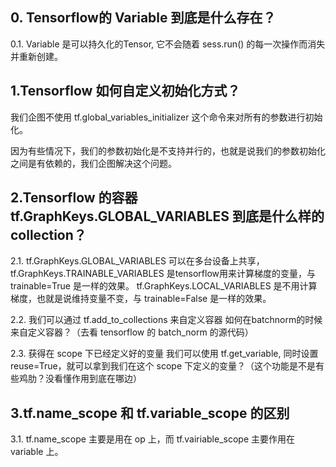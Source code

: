 ## 0. Tensorflow的 Variable 到底是什么存在？

0.1. Variable 是可以持久化的Tensor, 它不会随着 sess.run() 的每一次操作而消失并重新创建。

## 1.Tensorflow 如何自定义初始化方式？
 
我们企图不使用 tf.global_variables_initializer 这个命令来对所有的参数进行初始化。

因为有些情况下，我们的参数初始化是不支持并行的，也就是说我们的参数初始化之间是有依赖的，我们企图解决这个问题。

## 2.Tensorflow 的容器 tf.GraphKeys.GLOBAL_VARIABLES 到底是什么样的collection？

2.1. tf.GraphKeys.GLOBAL_VARIABLES 可以在多台设备上共享，
tf.GraphKeys.TRAINABLE_VARIABLES 是tensorflow用来计算梯度的变量，与trainable=True 是一样的效果。
tf.GraphKeys.LOCAL_VARIABLES 是不用计算梯度，也就是说维持变量不变，与 trainable=False 是一样的效果。

2.2. 我们可以通过 tf.add_to_collections 来自定义容器
如何在batchnorm的时候来自定义容器？（去看 tensorflow 的 batch_norm 的源代码）

2.3. 获得在 scope 下已经定义好的变量
我们可以使用 tf.get_variable, 同时设置 reuse=True，就可以拿到我们在这个 scope 下定义的变量？（这个功能是不是有些鸡肋？没看懂作用到底在哪边）

## 3.tf.name_scope 和 tf.variable_scope 的区别

3.1. tf.name_scope 主要是用在 op 上，而 tf.vairiable_scope 主要作用在 variable 上。

